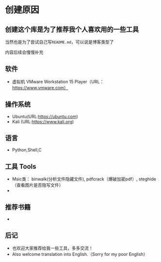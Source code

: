 创建原因
====
创建这个库是为了推荐我个人喜欢用的一些工具
----
当然也是为了尝试自己写`README.md`，可以说是博客类型了

内容后续会慢慢补充
## 软件
   * 虚拟机 VMware Workstation 15 Player（URL：https://www.vmware.com）
## 操作系统 
   * Ubuntu(URL:https://ubuntu.com)
   * Kali  (URL:https://www.kali.org)
## 语言 
   * Python,Shell,C
## 工具 Tools 
   * Msic类： binwalk(分析文件隐藏文件), pdfcrack（爆破加密pdf）, steghide（查看图片是否隐写文件）
   * 
## 推荐书籍  
   * 
## 后记 
   * 也欢迎大家推荐给我一些工具，多多交流！
   * Also welcome translation into English.（Sorry for my poor English）
